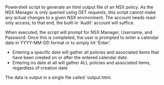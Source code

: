 Powershell script to generate an html output file of an NSX policy. As the NSX Manager is only queried using GET requests, this script cannot make any actual changes to a given NSX environment. The account needs read-only access; to that end, the built-in 'Audit' account will suffice. 

When executed, the script will prompt for NSX Manager, Username, and Password. Once this is completed, the user is prompted to enter a calendar date in YYYY-MM-DD format or to simply hit 'Enter'. 
- Entering a specific date will gather all policies and associated items that have been created on or after the entered calendar date.
- Entering no date at all will gather ALL policies and associated items, regardless of creation date

The data is output in a single file called 'output.html. 
